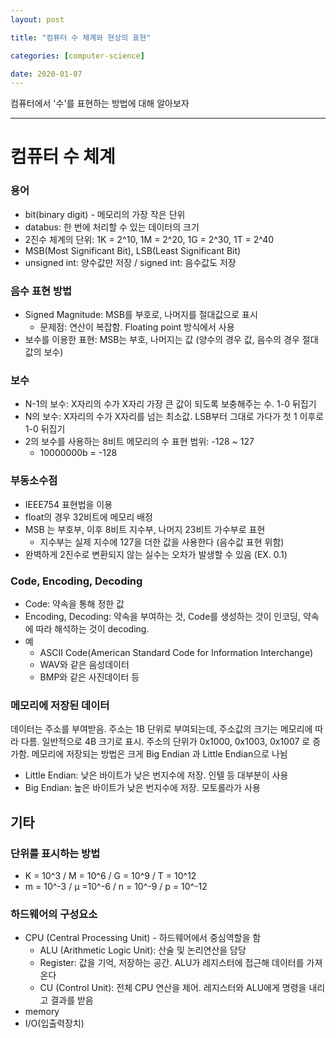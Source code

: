 ```yaml
---
layout: post

title: "컴퓨터 수 체계와 현상의 표현"

categories: [computer-science]

date: 2020-01-07
---
```


컴퓨터에서 '수'를 표현하는 방법에 대해 알아보자

---

# 컴퓨터 수 체계

### 용어

- bit(binary digit) - 메모리의 가장 작은 단위
- databus: 한 번에 처리할 수 있는 데이터의 크기
- 2진수 체계의 단위: 1K = 2^10, 1M = 2^20, 1G = 2^30, 1T = 2^40
- MSB(Most Significant Bit), LSB(Least Significant Bit)
- unsigned int: 양수값만 저장 / signed int: 음수값도 저장

### 음수 표현 방법

- Signed Magnitude: MSB를 부호로, 나머지를 절대값으로 표시
  - 문제점: 연산이 복잡함. Floating point 방식에서 사용
- 보수를 이용한 표현: MSB는 부호, 나머지는 값 (양수의 경우 값, 음수의 경우 절대값의 보수)

### 보수

- N-1의 보수: X자리의 수가 X자리 가장 큰 값이 되도록 보충해주는 수. 1-0 뒤집기
- N의 보수: X자리의 수가 X자리를 넘는 최소값. LSB부터 그대로 가다가 첫 1 이후로 1-0 뒤집기
- 2의 보수를 사용하는 8비트 메모리의 수 표현 범위: -128 ~ 127
  - 10000000b = -128

### 부동소수점

- IEEE754 표현법을 이용
- float의 경우 32비트에 메모리 배정
- MSB 는 부호부, 이후 8비트 지수부, 나머지 23비트 가수부로 표현
  - 지수부는 실제 지수에 127을 더한 값을 사용한다 (음수값 표현 위함)
- 완벽하게 2진수로 변환되지 않는 실수는 오차가 발생할 수 있음 (EX. 0.1)

### Code, Encoding, Decoding

- Code: 약속을 통해 정한 값
- Encoding, Decoding: 약속을 부여하는 것, Code를 생성하는 것이 인코딩, 약속에 따라 해석하는 것이 decoding.
- 예
  - ASCII Code(American Standard Code for Information Interchange)
  - WAV와 같은 음성데이터
  - BMP와 같은 사진데이터 등

### 메모리에 저장된 데이터

데이터는 주소를 부여받음. 주소는 1B 단위로 부여되는데, 주소값의 크기는 메모리에 따라 다름. 일반적으로 4B 크기로 표시. 주소의 단위가 0x1000, 0x1003, 0x1007 로 증가함. 메모리에 저장되는 방법은 크게 Big Endian 과 Little Endian으로 나뉨

- Little Endian: 낮은 바이트가 낮은 번지수에 저장. 인텔 등 대부분이 사용
- Big Endian: 높은 바이트가 낮은 번지수에 저장. 모토롤라가 사용

## 기타

### 단위를 표시하는 방법

- K = 10^3 / M = 10^6 / G = 10^9 / T = 10^12
- m = 10^-3 / μ =10^-6 / n = 10^-9 / p = 10^-12

### 하드웨어의 구성요소

- CPU (Central Processing Unit) - 하드웨어에서 중심역할을 함
  - ALU (Arithmetic Logic Unit): 산술 및 논리연산을 담당
  - Register: 값을 기억, 저장하는 공간. ALU가 레지스터에 접근해 데이터를 가져온다
  - CU (Control Unit): 전체 CPU 연산을 제어. 레지스터와 ALU에게 명령을 내리고 결과를 받음
- memory
- I/O(입출력장치)
